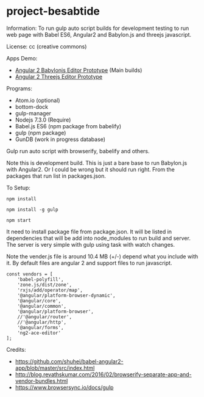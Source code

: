 # project-besabtide

Information: To run gulp auto script builds for development testing to run web page with Babel ES6, Angular2 and Babylon.js and threejs javascript.

License: cc (creative commons)


Apps Demo:
 * [Angular 2 Babylonjs Editor Prototype](https://lightnet.github.io/project-besabtide/public/babylonjsapp/) (Main builds)
 * [Angular 2 Threejs Editor Prototype](https://lightnet.github.io/project-besabtide/public/threejsapp/)

Programs:
 * Atom.io (optional)
  * bottom-dock
  * gulp-manager
 * Nodejs 7.3.0 (Require)
  * Babel.js ES6 (npm package from babelify)
  * gulp (npm package)
  * GunDB (work in progress database)

Gulp run auto script with browserify, babelify and others.

Note this is development build. This is just a bare base to run Babylon.js with Angular2. Or I could be wrong but it should run right. From the packages that run list in packages.json.

To Setup:

```
npm install

npm install -g gulp

npm start
```

It need to install package file from package.json. It will be listed in dependencies that will be add into node_modules to run build and server. The server is very simple with gulp using task with watch changes.

Note the vender.js file is around 10.4 MB (+/-) depend what you include with it. By default files are angular 2 and support files to run javascript.

```
const vendors = [
    'babel-polyfill',
    'zone.js/dist/zone',
    'rxjs/add/operator/map',
    '@angular/platform-browser-dynamic',
    '@angular/core',
    '@angular/common',
    '@angular/platform-browser',
    //'@angular/router',
    //'@angular/http',
    '@angular/forms',
    'ng2-ace-editor'
];
```

Credits:
 * https://github.com/shuhei/babel-angular2-app/blob/master/src/index.html
 * http://blog.revathskumar.com/2016/02/browserify-separate-app-and-vendor-bundles.html
 * https://www.browsersync.io/docs/gulp
